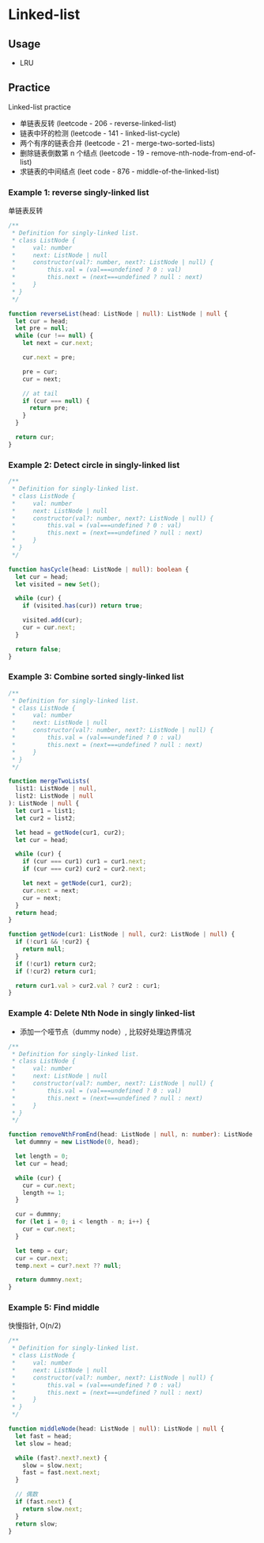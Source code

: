 # Linked-list

## Usage

- LRU

## Practice

Linked-list practice

- 单链表反转 (leetcode - 206 - reverse-linked-list)
- 链表中环的检测 (leetcode - 141 - linked-list-cycle)
- 两个有序的链表合并 (leetcode - 21 - merge-two-sorted-lists)
- 删除链表倒数第 n 个结点 (leetcode - 19 - remove-nth-node-from-end-of-list)
- 求链表的中间结点 (leet code - 876 - middle-of-the-linked-list)

### Example 1: reverse singly-linked list

单链表反转

```ts
/**
 * Definition for singly-linked list.
 * class ListNode {
 *     val: number
 *     next: ListNode | null
 *     constructor(val?: number, next?: ListNode | null) {
 *         this.val = (val===undefined ? 0 : val)
 *         this.next = (next===undefined ? null : next)
 *     }
 * }
 */

function reverseList(head: ListNode | null): ListNode | null {
  let cur = head;
  let pre = null;
  while (cur !== null) {
    let next = cur.next;

    cur.next = pre;

    pre = cur;
    cur = next;

    // at tail
    if (cur === null) {
      return pre;
    }
  }

  return cur;
}
```

### Example 2: Detect circle in singly-linked list

```ts
/**
 * Definition for singly-linked list.
 * class ListNode {
 *     val: number
 *     next: ListNode | null
 *     constructor(val?: number, next?: ListNode | null) {
 *         this.val = (val===undefined ? 0 : val)
 *         this.next = (next===undefined ? null : next)
 *     }
 * }
 */

function hasCycle(head: ListNode | null): boolean {
  let cur = head;
  let visited = new Set();

  while (cur) {
    if (visited.has(cur)) return true;

    visited.add(cur);
    cur = cur.next;
  }

  return false;
}
```

### Example 3: Combine sorted singly-linked list

```ts
/**
 * Definition for singly-linked list.
 * class ListNode {
 *     val: number
 *     next: ListNode | null
 *     constructor(val?: number, next?: ListNode | null) {
 *         this.val = (val===undefined ? 0 : val)
 *         this.next = (next===undefined ? null : next)
 *     }
 * }
 */

function mergeTwoLists(
  list1: ListNode | null,
  list2: ListNode | null
): ListNode | null {
  let cur1 = list1;
  let cur2 = list2;

  let head = getNode(cur1, cur2);
  let cur = head;

  while (cur) {
    if (cur === cur1) cur1 = cur1.next;
    if (cur === cur2) cur2 = cur2.next;

    let next = getNode(cur1, cur2);
    cur.next = next;
    cur = next;
  }
  return head;
}

function getNode(cur1: ListNode | null, cur2: ListNode | null) {
  if (!cur1 && !cur2) {
    return null;
  }
  if (!cur1) return cur2;
  if (!cur2) return cur1;

  return cur1.val > cur2.val ? cur2 : cur1;
}
```

### Example 4: Delete Nth Node in singly linked-list

- 添加一个哑节点（dummy node）, 比较好处理边界情况

```ts
/**
 * Definition for singly-linked list.
 * class ListNode {
 *     val: number
 *     next: ListNode | null
 *     constructor(val?: number, next?: ListNode | null) {
 *         this.val = (val===undefined ? 0 : val)
 *         this.next = (next===undefined ? null : next)
 *     }
 * }
 */

function removeNthFromEnd(head: ListNode | null, n: number): ListNode | null {
  let dummny = new ListNode(0, head);

  let length = 0;
  let cur = head;

  while (cur) {
    cur = cur.next;
    length += 1;
  }

  cur = dummny;
  for (let i = 0; i < length - n; i++) {
    cur = cur.next;
  }

  let temp = cur;
  cur = cur.next;
  temp.next = cur?.next ?? null;

  return dummny.next;
}
```

### Example 5: Find middle

快慢指针, O(n/2)

```ts
/**
 * Definition for singly-linked list.
 * class ListNode {
 *     val: number
 *     next: ListNode | null
 *     constructor(val?: number, next?: ListNode | null) {
 *         this.val = (val===undefined ? 0 : val)
 *         this.next = (next===undefined ? null : next)
 *     }
 * }
 */

function middleNode(head: ListNode | null): ListNode | null {
  let fast = head;
  let slow = head;

  while (fast?.next?.next) {
    slow = slow.next;
    fast = fast.next.next;
  }

  // 偶数
  if (fast.next) {
    return slow.next;
  }
  return slow;
}
```
